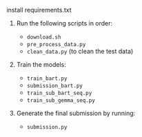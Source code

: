 install requirements.txt
1. Run the following scripts in order:
    - `download.sh`
    - `pre_process_data.py`
    - `clean_data.py` (to clean the test data)

2. Train the models:
    - `train_bart.py`
    - `submission_bart.py`
    - `train_sub_bart_seq.py`
    - `train_sub_gemma_seq.py`

3. Generate the final submission by running:
    - `submission.py`
